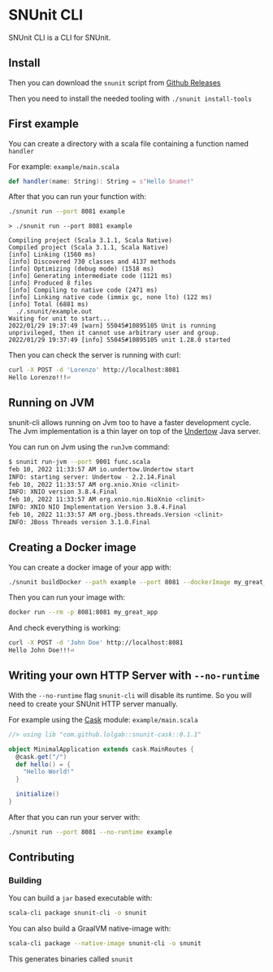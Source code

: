 # SNUnit CLI

SNUnit CLI is a CLI for SNUnit.

## Install

Then you can download the `snunit` script from [Github Releases](https://github.com/lolgab/snunit-cli/releases)

Then you need to install the needed tooling with `./snunit install-tools`

## First example

You can create a directory with a scala file containing a function named `handler`

For example: `example/main.scala`

```scala
def handler(name: String): String = s"Hello $name!"
```

After that you can run your function with:

```bash
./snunit run --port 8081 example
```

```
> ./snunit run --port 8081 example

Compiling project (Scala 3.1.1, Scala Native)
Compiled project (Scala 3.1.1, Scala Native)
[info] Linking (1560 ms)
[info] Discovered 730 classes and 4137 methods
[info] Optimizing (debug mode) (1518 ms)
[info] Generating intermediate code (1121 ms)
[info] Produced 8 files
[info] Compiling to native code (2471 ms)
[info] Linking native code (immix gc, none lto) (122 ms)
[info] Total (6881 ms)
  ./.snunit/example.out
Waiting for unit to start...
2022/01/29 19:37:49 [warn] 55045#10895105 Unit is running unprivileged, then it cannot use arbitrary user and group.
2022/01/29 19:37:49 [info] 55045#10895105 unit 1.28.0 started
```

Then you can check the server is running with curl:
```bash
curl -X POST -d 'Lorenzo' http://localhost:8081
Hello Lorenzo!!!⏎ 
```

## Running on JVM

snunit-cli allows running on Jvm too to have a faster development cycle.
The Jvm implementation is a thin layer on top of the [Undertow](https://undertow.io/) Java server.

You can run on Jvm using the `runJvm` command:

```bash
$ snunit run-jvm --port 9001 func.scala
feb 10, 2022 11:33:57 AM io.undertow.Undertow start
INFO: starting server: Undertow - 2.2.14.Final
feb 10, 2022 11:33:57 AM org.xnio.Xnio <clinit>
INFO: XNIO version 3.8.4.Final
feb 10, 2022 11:33:57 AM org.xnio.nio.NioXnio <clinit>
INFO: XNIO NIO Implementation Version 3.8.4.Final
feb 10, 2022 11:33:57 AM org.jboss.threads.Version <clinit>
INFO: JBoss Threads version 3.1.0.Final
```

## Creating a Docker image

You can create a docker image of your app with:

```bash
./snunit buildDocker --path example --port 8081 --dockerImage my_great_app
```

Then you can run your image with:

```bash
docker run --rm -p 8081:8081 my_great_app
```

And check everything is working:

```bash
curl -X POST -d 'John Doe' http://localhost:8081
Hello John Doe!!!⏎ 
```

## Writing your own HTTP Server with `--no-runtime`

With the `--no-runtime` flag `snunit-cli` will disable its runtime. So you will need to
create your SNUnit HTTP server manually.

For example using the [Cask](https://github.com/com-lihaoyi/cask) module: `example/main.scala`

```scala
//> using lib "com.github.lolgab::snunit-cask::0.1.1"

object MinimalApplication extends cask.MainRoutes {
  @cask.get("/")
  def hello() = {
    "Hello World!"
  }

  initialize()
}
```

After that you can run your server with:

```bash
./snunit run --port 8081 --no-runtime example
```

## Contributing

### Building

You can build a `jar` based executable with:

```bash
scala-cli package snunit-cli -o snunit
```

You can also build a GraalVM native-image with:

```bash
scala-cli package --native-image snunit-cli -o snunit
```

This generates binaries called `snunit`
